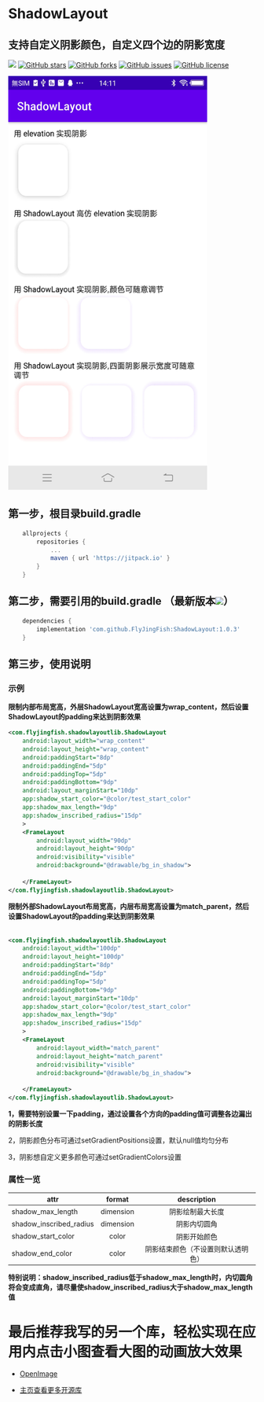 # ShadowLayout

## 支持自定义阴影颜色，自定义四个边的阴影宽度

[![](https://jitpack.io/v/FlyJingFish/ShadowLayout.svg)](https://jitpack.io/#FlyJingFish/ShadowLayout)
[![GitHub stars](https://img.shields.io/github/stars/FlyJingFish/ShadowLayout.svg)](https://github.com/FlyJingFish/ShadowLayout/stargazers)
[![GitHub forks](https://img.shields.io/github/forks/FlyJingFish/ShadowLayout.svg)](https://github.com/FlyJingFish/ShadowLayout/network)
[![GitHub issues](https://img.shields.io/github/issues/FlyJingFish/ShadowLayout.svg)](https://github.com/FlyJingFish/ShadowLayout/issues)
[![GitHub license](https://img.shields.io/github/license/FlyJingFish/ShadowLayout.svg)](https://github.com/FlyJingFish/ShadowLayout/blob/master/LICENSE)


<img src="https://github.com/FlyJingFish/ShadowLayout/blob/master/screenshot/Screenshot_20221011_141145.jpg" width="405px" height="842px" alt="show" />


## 第一步，根目录build.gradle

```gradle
    allprojects {
        repositories {
            ...
            maven { url 'https://jitpack.io' }
        }
    }
```
## 第二步，需要引用的build.gradle （最新版本[![](https://jitpack.io/v/FlyJingFish/ShadowLayout.svg)](https://jitpack.io/#FlyJingFish/ShadowLayout)）

```gradle
    dependencies {
        implementation 'com.github.FlyJingFish:ShadowLayout:1.0.3'
    }
```
## 第三步，使用说明

### 示例

**限制内部布局宽高，外层ShadowLayout宽高设置为wrap_content，然后设置ShadowLayout的padding来达到阴影效果**

```xml
<com.flyjingfish.shadowlayoutlib.ShadowLayout
    android:layout_width="wrap_content"
    android:layout_height="wrap_content"
    android:paddingStart="8dp"
    android:paddingEnd="5dp"
    android:paddingTop="5dp"
    android:paddingBottom="9dp"
    android:layout_marginStart="10dp"
    app:shadow_start_color="@color/test_start_color"
    app:shadow_max_length="9dp"
    app:shadow_inscribed_radius="15dp"
    >
    <FrameLayout
        android:layout_width="90dp"
        android:layout_height="90dp"
        android:visibility="visible"
        android:background="@drawable/bg_in_shadow">

    </FrameLayout>
</com.flyjingfish.shadowlayoutlib.ShadowLayout>

```

**限制外部ShadowLayout布局宽高，内层布局宽高设置为match_parent，然后设置ShadowLayout的padding来达到阴影效果**

```xml

<com.flyjingfish.shadowlayoutlib.ShadowLayout
    android:layout_width="100dp"
    android:layout_height="100dp"
    android:paddingStart="8dp"
    android:paddingEnd="5dp"
    android:paddingTop="5dp"
    android:paddingBottom="9dp"
    android:layout_marginStart="10dp"
    app:shadow_start_color="@color/test_start_color"
    app:shadow_max_length="9dp"
    app:shadow_inscribed_radius="15dp"
    >
    <FrameLayout
        android:layout_width="match_parent"
        android:layout_height="match_parent"
        android:visibility="visible"
        android:background="@drawable/bg_in_shadow">
    
    </FrameLayout>
</com.flyjingfish.shadowlayoutlib.ShadowLayout>

```

**1，需要特别设置一下padding，通过设置各个方向的padding值可调整各边漏出的阴影长度**

2，阴影颜色分布可通过setGradientPositions设置，默认null值均匀分布

3，阴影想自定义更多颜色可通过setGradientColors设置

### 属性一览

| attr                    |  format   |    description    |
|-------------------------|:---------:|:-----------------:|
| shadow_max_length       | dimension |     阴影绘制最大长度      |
| shadow_inscribed_radius | dimension |      阴影内切圆角       |
| shadow_start_color      |   color   |      阴影开始颜色       |
| shadow_end_color        |   color   | 阴影结束颜色（不设置则默认透明色） |

**特别说明：shadow_inscribed_radius低于shadow_max_length时，内切圆角将会变成直角，请尽量使shadow_inscribed_radius大于shadow_max_length值**


# 最后推荐我写的另一个库，轻松实现在应用内点击小图查看大图的动画放大效果

- [OpenImage](https://github.com/FlyJingFish/OpenImage)

- [主页查看更多开源库](https://github.com/FlyJingFish)



